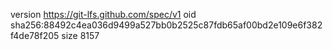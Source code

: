 version https://git-lfs.github.com/spec/v1
oid sha256:88492c4ea036d9499a527bb0b2525c87fdb65af00bd2e109e6f382f4de78f205
size 8157
